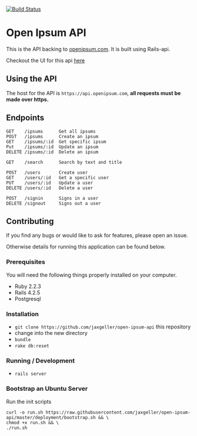 [![Build Status](https://travis-ci.org/jaxgeller/open-ipsum-api.svg?branch=master)](https://travis-ci.org/jaxgeller/open-ipsum-api)

# Open Ipsum API

This is the API backing to [openipsum.com](https://openipsum.com). It is built using Rails-api.

Checkout the UI for this api [here](https://github.com/jaxgeller/open-ipsum-ui)

## Using the API

The host for the API is `https://api.openipsum.com`, __all requests must be made over https.__

## Endpoints

```
GET    /ipsums      Get all ipsums
POST   /ipsums      Create an ipsum
GET    /ipsums/:id  Get specific ipsum
Put    /ipsums/:id  Update an ipsum
DELETE /ipsums/:id  Delete an ipsum

GET    /search      Search by text and title

POST   /users       Create user
GET    /users/:id   Get a specific user
PUT    /users/:id   Update a user
DELETE /users/:id   Delete a user

POST   /signin      Signs in a user
DELETE /signout     Signs out a user
```

## Contributing

If you find any bugs or would like to ask for features, please open an issue.

Otherwise details for running this application can be found below.

### Prerequisites

You will need the following things properly installed on your computer.

* Ruby 2.2.3
* Rails 4.2.5
* Postgresql

### Installation

* `git clone https://github.com/jaxgeller/open-ipsum-api` this repository
* change into the new directory
* `bundle`
* `rake db:reset`

### Running / Development

* `rails server`

### Bootstrap an Ubuntu Server

Run the init scripts

```
curl -o run.sh https://raw.githubusercontent.com/jaxgeller/open-ipsum-api/master/deployment/bootstrap.sh && \
chmod +x run.sh && \
./run.sh
```
